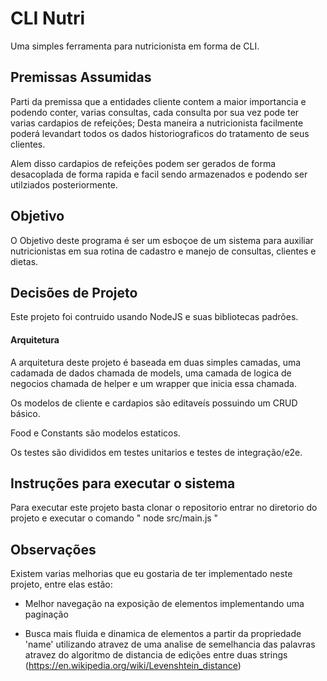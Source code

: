 # CLI Nutri

Uma simples ferramenta para nutricionista em forma de CLI.

## Premissas Assumidas

Parti da premissa que a entidades cliente contem a maior importancia e podendo conter, varias consultas, cada consulta por sua vez pode ter varias cardapios de refeições; Desta maneira a nutricionista facilmente poderá levandart todos os dados historiograficos do tratamento de seus clientes.

Alem disso cardapios de refeições podem ser gerados de forma desacoplada de forma rapida e facil sendo armazenados e podendo ser utilziados posteriormente.

## Objetivo

O Objetivo deste programa é ser um esboçoe de um sistema para auxiliar nutricionistas em sua rotina de cadastro e manejo de consultas, clientes e dietas.

## Decisões de Projeto

Este projeto foi contruido usando NodeJS e suas bibliotecas padrões.

#### Arquitetura

A arquitetura deste projeto é baseada em duas simples camadas, uma cadamada de dados chamada de models, uma camada de logica de negocios chamada de helper e um wrapper que inicia essa chamada.

Os modelos de cliente e cardapios são editaveís possuindo um CRUD básico.

Food e Constants são modelos estaticos.

Os testes são divididos em testes unitarios e testes de integração/e2e.

## Instruções para executar o sistema

Para executar este projeto basta clonar o repositorio entrar no diretorio do projeto e executar o comando " node src/main.js "

## Observações

Existem varias melhorias que eu gostaria de ter implementado neste projeto, entre elas estão:

-   Melhor navegação na exposição de elementos implementando uma paginação

-   Busca mais fluida e dinamica de elementos a partir da propriedade 'name' utilizando atravez de uma analise de semelhancia das palavras atravez do algoritmo de distancia de edições entre duas strings (https://en.wikipedia.org/wiki/Levenshtein_distance)

